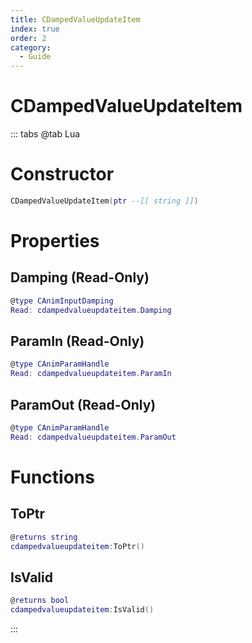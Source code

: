 ```yaml
---
title: CDampedValueUpdateItem
index: true
order: 2
category:
  - Guide
---
```


# CDampedValueUpdateItem

::: tabs
@tab Lua
# Constructor
```lua
CDampedValueUpdateItem(ptr --[[ string ]])
```
# Properties
## Damping (Read-Only)
```lua
@type CAnimInputDamping
Read: cdampedvalueupdateitem.Damping
```
## ParamIn (Read-Only)
```lua
@type CAnimParamHandle
Read: cdampedvalueupdateitem.ParamIn
```
## ParamOut (Read-Only)
```lua
@type CAnimParamHandle
Read: cdampedvalueupdateitem.ParamOut
```
# Functions
## ToPtr
```lua
@returns string
cdampedvalueupdateitem:ToPtr()
```
## IsValid
```lua
@returns bool
cdampedvalueupdateitem:IsValid()
```

:::